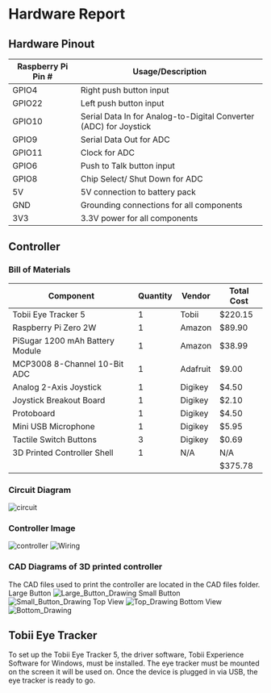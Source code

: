 # Hardware Report
## Hardware Pinout
| Raspberry Pi Pin # | Usage/Description |
| ------------ | -------|
| GPIO4 | Right push button input |
| GPIO22 | Left push button input |
| GPIO10 | Serial Data In for Analog-to-Digital Converter (ADC) for Joystick |
| GPIO9 |Serial Data Out for ADC |
| GPIO11 | Clock for ADC |
| GPIO6 | Push to Talk button input |
| GPIO8 | Chip Select/ Shut Down for ADC |
| 5V | 5V connection to battery pack |
| GND | Grounding connections for all components |
| 3V3 | 3.3V power for all components|

## Controller 
### Bill of Materials
| Component | Quantity | Vendor | Total Cost | 
| ------------ | -------| -------| -------|
| Tobii Eye Tracker 5 | 1 | Tobii | $220.15 |
| Raspberry Pi Zero 2W | 1 | Amazon | $89.90 |
| PiSugar 1200 mAh Battery Module | 1 | Amazon | $38.99 |
| MCP3008 8-Channel 10-Bit ADC | 1 | Adafruit | $9.00 |
| Analog 2-Axis Joystick | 1 | Digikey | $4.50 |
| Joystick Breakout Board | 1 | Digikey | $2.10 |
| Protoboard | 1 | Digikey | $4.50 |
| Mini USB Microphone | 1 | Digikey | $5.95 |
| Tactile Switch Buttons | 3 | Digikey | $0.69 |
| 3D Printed Controller Shell | 1 | N/A | N/A |
| | | | $375.78 |

### Circuit Diagram
![circuit](https://user-images.githubusercontent.com/60196943/235364928-e4cb3a6f-1d31-42ff-a8e2-0e9d899382b8.png)

### Controller Image
![controller](https://user-images.githubusercontent.com/60196943/235365123-d277ea2b-d3c5-401a-89c5-5e07fab8c438.png)
![Wiring](https://user-images.githubusercontent.com/60196943/235370242-beb087c2-de2b-4e12-a860-c6ff7ec91cbc.jpeg)

### CAD Diagrams of 3D printed controller
The CAD files used to print the controller are located in the CAD files folder. 
Large Button 
![Large_Button_Drawing](https://user-images.githubusercontent.com/60196943/235370122-159330f7-593d-4b48-806c-62ace187ebf5.jpg)
Small Button
![Small_Button_Drawing](https://user-images.githubusercontent.com/60196943/235370125-70b38b81-3b8c-4dcd-a0ea-9d57cbc522e1.jpg)
Top View
![Top_Drawing](https://user-images.githubusercontent.com/60196943/235370128-27b56ca2-2e74-4766-bbee-b6bf2f8c92ff.jpg)
Bottom View
![Bottom_Drawing](https://user-images.githubusercontent.com/60196943/235370114-ee1d3a53-a749-4566-94e3-a49d80ad8314.jpg)

## Tobii Eye Tracker
To set up the Tobii Eye Tracker 5, the driver software, Tobii Experience Software for Windows, must be installed. 
The eye tracker must be mounted on the screen it will be used on. Once the device is plugged in via USB, the eye tracker is ready to go. 
